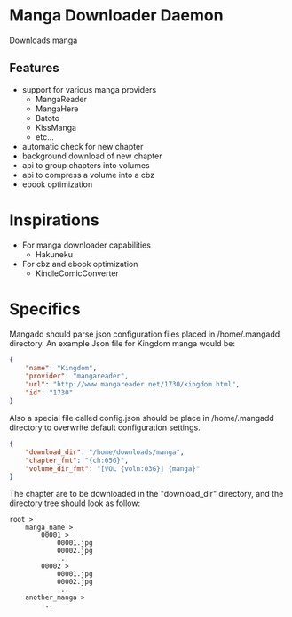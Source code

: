 # Manga Downloader Daemon
Downloads manga

## Features
  * support for various manga providers
    + MangaReader
    + MangaHere
    + Batoto
    + KissManga
    + etc...
  * automatic check for new chapter
  * background download of new chapter
  * api to group chapters into volumes
  * api to compress a volume into a cbz
  * ebook optimization

# Inspirations
  * For manga downloader capabilities
    + Hakuneku
  * For cbz and ebook optimization
    + KindleComicConverter

# Specifics
Mangadd should parse json configuration files placed in /home/.mangadd directory.
An example Json file for Kingdom manga would be:

```json
{
    "name": "Kingdom",
    "provider": "mangareader",
    "url": "http://www.mangareader.net/1730/kingdom.html",
    "id": "1730"
}
```

Also a special file called config.json should be place in /home/.mangadd directory
to overwrite default configuration settings.

```json
{
    "download_dir": "/home/downloads/manga",
    "chapter_fmt": "{ch:05G}",
    "volume_dir_fmt": "[VOL {voln:03G}] {manga}"
}
```

The chapter are to be downloaded in the "download_dir" directory, and the directory tree
should look as follow:

```
root >
    manga_name >
        00001 >
            00001.jpg
            00002.jpg
            ...
        00002 >
            00001.jpg
            00002.jpg
            ...
    another_manga >
        ...
```
